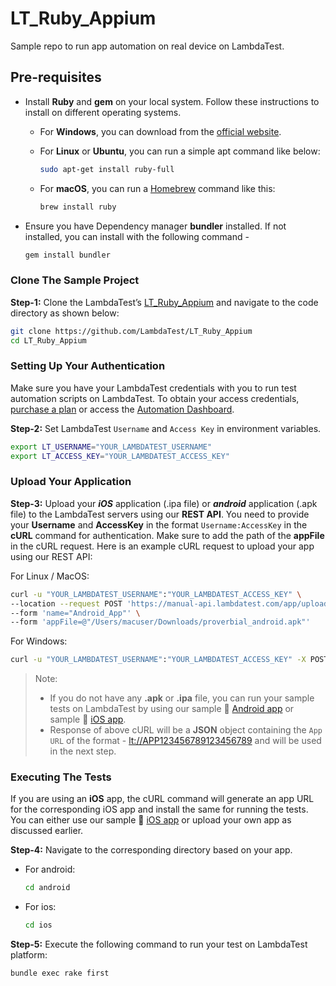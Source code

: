 # LT_Ruby_Appium
Sample repo to run app automation on real device on LambdaTest.

## Pre-requisites

- Install **Ruby** and **gem** on your local system. Follow these instructions to install on different operating systems.

  - For **Windows**, you can download from the [official website](https://rubyinstaller.org/downloads/).
  - For **Linux** or **Ubuntu**, you can run a simple apt command like below:

    ```bash
    sudo apt-get install ruby-full
    ```

  - For **macOS**, you can run a [Homebrew](https://brew.sh/) command like this:

    ```bash
    brew install ruby
    ```

- Ensure you have Dependency manager **bundler** installed. If not installed, you can install with the following command -

  ```bash
  gem install bundler
  ```

### Clone The Sample Project

**Step-1:** Clone the LambdaTest’s [LT_Ruby_Appium](https://github.com/LambdaTest/LT_Ruby_Appium) and navigate to the code directory as shown below:

```bash
git clone https://github.com/LambdaTest/LT_Ruby_Appium
cd LT_Ruby_Appium
```

### Setting Up Your Authentication

Make sure you have your LambdaTest credentials with you to run test automation scripts on LambdaTest. To obtain your access credentials, [purchase a plan](https://billing.lambdatest.com/billing/plans) or access the [Automation Dashboard](https://appautomation.lambdatest.com/).

**Step-2:** Set LambdaTest `Username` and `Access Key` in environment variables.

```bash
export LT_USERNAME="YOUR_LAMBDATEST_USERNAME"
export LT_ACCESS_KEY="YOUR_LAMBDATEST_ACCESS_KEY"
```

### Upload Your Application

**Step-3:** Upload your **_iOS_** application (.ipa file) or **_android_** application (.apk file) to the LambdaTest servers using our **REST API**. You need to provide your **Username** and **AccessKey** in the format `Username:AccessKey` in the **cURL** command for authentication. Make sure to add the path of the **appFile** in the cURL request. Here is an example cURL request to upload your app using our REST API:

For Linux / MacOS:

```bash
curl -u "YOUR_LAMBDATEST_USERNAME":"YOUR_LAMBDATEST_ACCESS_KEY" \
--location --request POST 'https://manual-api.lambdatest.com/app/upload/realDevice' \
--form 'name="Android_App"' \
--form 'appFile=@"/Users/macuser/Downloads/proverbial_android.apk"' 
```
For Windows:

```bash
curl -u "YOUR_LAMBDATEST_USERNAME":"YOUR_LAMBDATEST_ACCESS_KEY" -X POST "https://manual-api.lambdatest.com/app/upload/realDevice" -F "appFile=@"/Users/macuser/Downloads/proverbial_android.apk""
```
> Note:
> - If you do not have any **.apk** or **.ipa** file, you can run your sample tests on LambdaTest by using our sample :link: [Android app](https://prod-mobile-artefacts.lambdatest.com/assets/docs/proverbial_android.apk) or sample :link: [iOS app](https://prod-mobile-artefacts.lambdatest.com/assets/docs/proverbial_ios.ipa).
> - Response of above cURL will be a **JSON** object containing the `App URL` of the format - <lt://APP123456789123456789> and will be used in the next step.

### Executing The Tests

If you are using an **iOS** app, the cURL command will generate an app URL for the corresponding iOS app and install the same for running the tests. You can either use our sample :link: [iOS app](https://prod-mobile-artefacts.lambdatest.com/assets/docs/proverbial_ios.ipa) or upload your own app as discussed earlier.

**Step-4:** Navigate to the corresponding directory based on your app.

 - For android:
    ```bash
    cd android
    ```
- For ios:
  ```bash
  cd ios
  ```

**Step-5:** Execute the following command to run your test on LambdaTest platform:

```bash
bundle exec rake first
```
